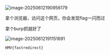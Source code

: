 ![image-20250612190956179](https://7r1umphk.github.io/image/202506121909489.webp)

拿个浏览器，访问这个网页，你会发现flag一闪而过

拿个burp抓就好了

![image-20250612191151691](https://7r1umphk.github.io/image/202506121911882.webp)

```
HMV{fastredirect}
```

